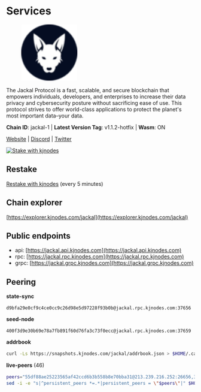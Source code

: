 # Services

<figure><img src="https://raw.githubusercontent.com/kj89/cosmos-images/main/logos/jackal.png" width="150" alt=""><figcaption></figcaption></figure>

The Jackal Protocol is a fast, scalable, and secure blockchain that empowers  individuals, developers, and enterprises to increase their data privacy and  cybersecurity posture without sacrificing ease of use. This protocol strives  to offer world-class applications to protect the planet's most important data–your data.

**Chain ID**: jackal-1 | **Latest Version Tag**: v1.1.2-hotfix | **Wasm**: ON

[Website](https://jackalprotocol.com) | [Discord](https://discord.com/invite/5GKym3p6rj) | [Twitter](https://twitter.com/Jackal_Protocol)

[![Stake with kjnodes](https://i.ibb.co/cr44Q8j/button-stake-with-kjnodes.png)](https://restake.app/jackal/jklvaloper1tr3wm3mdkz0tda6t7vavqnn7fe2g4un0f67xmt)

## Restake

[Restake with kjnodes](https://restake.app/jackal/jklvaloper1tr3wm3mdkz0tda6t7vavqnn7fe2g4un0f67xmt) (every 5 minutes)
## Chain explorer
[https://explorer.kjnodes.com/jackal](https://explorer.kjnodes.com/jackal)

## Public endpoints

* api: [https://jackal.api.kjnodes.com](https://jackal.api.kjnodes.com)
* rpc: [https://jackal.rpc.kjnodes.com](https://jackal.rpc.kjnodes.com)
* grpc: [https://jackal.grpc.kjnodes.com](https://jackal.grpc.kjnodes.com)

## Peering

**state-sync**

```text
d9bfa29e0cf9c4ce0cc9c26d98e5d97228f93b0b@jackal.rpc.kjnodes.com:37656
```

**seed-node**

```text
400f3d9e30b69e78a7fb891f60d76fa3c73f0ecc@jackal.rpc.kjnodes.com:37659
```

**addrbook**
```bash
curl -Ls https://snapshots.kjnodes.com/jackal/addrbook.json > $HOME/.canine/config/addrbook.json
```

**live-peers** (46)
```bash
peers="55df88ae25223565af42ccd6b3b558b8e70bba31@213.239.216.252:26656,316864671ec9566a3d07b64040c45e3fc75ccf36@65.108.201.154:5020,7751d16cfa48da0a5bea6f40e9bcc386b4c76c50@51.89.7.184:26638,d0313585956c8e7969993c1577f4969739b19bb7@85.10.238.147:26656,bc6ce122e5809b06dcf90742ee40091f3ee6bcee@142.132.248.253:42656,f7b5bc8e8eb8a954f9c36ac7c06ff7b9b847c785@167.86.82.140:46656,9bcaee1ad957fa75f60a6dd9d8870e53220794a9@104.37.187.214:60756,a2afb42b65da7013eca54778ce01dfb877c2a82a@154.12.227.132:37656,039a1c4f438c1ecc2dd901e7316d16fdafadfdab@104.193.254.36:27656,0841db0ae5e5443905837e196d2e1ffd31f2e480@131.153.202.81:36656,3ebc427c4aea796e7eea5551e8bca74a7734fe52@96.73.27.73:26656,d9bfa29e0cf9c4ce0cc9c26d98e5d97228f93b0b@65.109.88.38:37656,11c23c5341d0ac69f9ebb3be9afa7fe0e134ece0@94.79.54.137:28656,588e509e3a8c1dc4ba938779bf569cd9f6f0f4be@212.23.222.109:26256,159834da1073b793a9f6730841d827802051ed75@198.244.178.213:26656,399068f8371dce4ae5d7cd7da2c965e765e68f4b@65.108.238.102:17556,ee2ef67b49cbc7b4af7ff0b7321870a5d9ae69a5@65.108.138.80:17556,dd3cab79ffae0aed4f519503b66e9403c69eeb14@85.237.193.101:25565,ff94a29e02de8369faf37c76d3c97684bbd51bd6@185.16.38.165:17556,26b6255375a592c3b0664bd474a6975f468c3785@88.99.164.158:11126,e08efc0b0e15e4d8eacf0f4ed5e52f6e9bdc312d@144.76.97.251:36156,68b81df146d915f599775a18953bbefbd49d024a@193.70.33.64:17556,6852add4eaa027707a6000c78ea9e7cde81b058f@18.118.26.4:26656,173c43436e2287f3660c344a5fd2386da4a61968@65.109.92.241:11126,ecb163fca7436befa3a5694a7d558e89d3f04b2c@65.109.29.150:17656,0985977a794b298e7ef990fe344d572c60c453b1@172.105.72.158:26656,ac6e9b3fc2d18f51aa8d6f98bae9e05acfac97e1@217.131.117.160:26656,0faa7f1099de2e02deebe09fcb52863056333265@144.202.72.17:26616,6e77de9c0b8364fb67fc1e86e2b7a8ac89f96d45@194.163.150.92:37656,e61861653d42ebe5d7bf46d4c61f3753091985cd@83.53.221.249:36656,e5a142be860ee9b2f5c71d813e39fceb12cbd218@78.46.78.83:26686,c2842c76779913e05fa4256e3caab852e1782951@202.61.194.254:60756,dd7e72f0a71476e51c0a601a40d6fc02a1ae1a95@65.108.6.45:60856,d39fecbc409541de13fa644d90066d4dabe08262@95.165.89.222:24475,289c3e984194ac2ccaa74e201147010648e90970@195.3.223.108:26656,ebc272824924ea1a27ea3183dd0b9ba713494f83@95.214.55.198:26906,7574e0ab179fc6cc47ac89284f4641790218540e@18.163.165.245:26626,2a55d2e6cc5fa2dda8a484ab7d00f77f076d237f@141.95.47.216:26656,ef8c470a03f3753df53dad15a435f99d6869f6a7@51.81.107.95:10856,ad8afbc89ac64db1ee99fdd904cbd48876d44b7d@195.3.222.240:26256,2bb49680d595628991383323806db3fa53d15eb5@65.109.85.170:53656,bcc715bb0c3f034f4994c09ef3b08efc4660f65d@174.83.6.129:26656,a79da224ad9d4501dbf1d547986ebec55d56b951@135.181.128.114:17556,24d557203af1734d8a9e94d1819f0920ee66845c@185.252.235.83:27656,7adbbe1a5f867a0befcf1fd94f395dd8257d718f@73.40.151.121:15656,ade4d8bc8cbe014af6ebdf3cb7b1e9ad36f412c0@135.181.5.219:17556"
sed -i -e "s|^persistent_peers *=.*|persistent_peers = \"$peers\"|" $HOME/.canine/config/config.toml
```
